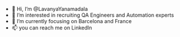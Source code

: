 - 👋 Hi, I’m @LavanyaYanamadala
- 👀 I’m interested in recruiting QA Engineers and Automation experts
- 🌱 I’m currently focusing on Barcelona and France
- 📫 you can reach me on LinkedIn

<!---
LavanyaYanamadala/LavanyaYanamadala is a ✨ special ✨ repository because its `README.md` (this file) appears on your GitHub profile.
You can click the Preview link to take a look at your changes.
--->
